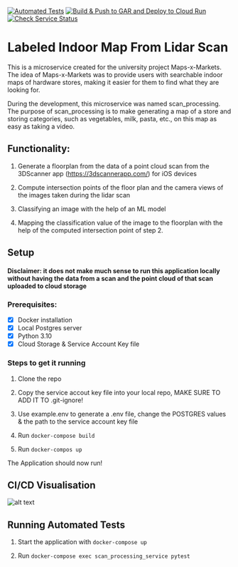   [![Automated Tests](https://github.com/JosefLeinweber/scan_processing/actions/workflows/automated-tests.yml/badge.svg?branch=trunk)](https://github.com/JosefLeinweber/scan_processing/actions/workflows/automated-tests.yml) [![Build & Push to GAR and Deploy to Cloud Run](https://github.com/JosefLeinweber/scan_processing/actions/workflows/cd_google_cloud_run.yml/badge.svg)](https://github.com/JosefLeinweber/scan_processing/actions/workflows/cd_google_cloud_run.yml)[![Check Service Status](https://github.com/JosefLeinweber/scan_processing/actions/workflows/check_service_status.yml/badge.svg?branch=trunk)](https://github.com/JosefLeinweber/scan_processing/actions/workflows/check_service_status.yml) 

# Labeled Indoor Map From Lidar Scan
This is a microservice created for the university project Maps-x-Markets. The idea of Maps-x-Markets was to provide users with searchable indoor maps of hardware stores, making it easier for them to find what they are looking for.

During the development, this microservice was named scan_processing. The purpose of scan_processing is to make generating a map of a store and storing categories, such as vegetables, milk, pasta, etc., on this map as easy as taking a video.

## Functionality:

1. Generate a floorplan from the data of a point cloud scan from the 3DScanner app (https://3dscannerapp.com/) for iOS devices

2. Compute intersection points of the floor plan and the camera views of the images taken during the lidar scan 

3.  Classifying an image with the help of an ML model
  
4. Mapping the classification value of the image to the floorplan with the help of the computed intersection point of step 2.

## Setup

#### Disclaimer: it does not make much sense to run this application locally without having the data from a scan and the point cloud of that scan uploaded to cloud storage

### Prerequisites:

- [x] Docker installation
- [x] Local Postgres server
- [x] Python 3.10
- [x] Cloud Storage & Service Account Key file

### Steps to get it running

1. Clone the repo

2. Copy the service accout key file into your local repo, MAKE SURE TO ADD IT TO .git-ignore!

3. Use example.env to generate a .env file, change the POSTGRES values & the path to the service account key file

4. Run ```docker-compose build```

5. Run ```docker-compos up```

The Application should now run!

## CI/CD Visualisation

![alt text](https://github.com/JosefLeinweber/scan_processing/blob/671e22003068d3bd202388bd748d92c7c1889037/docs/images/cicd_visualization.png)

## Running Automated Tests

1. Start the application with ```docker-compose up```

2. Run ```docker-compose exec scan_processing_service pytest```
